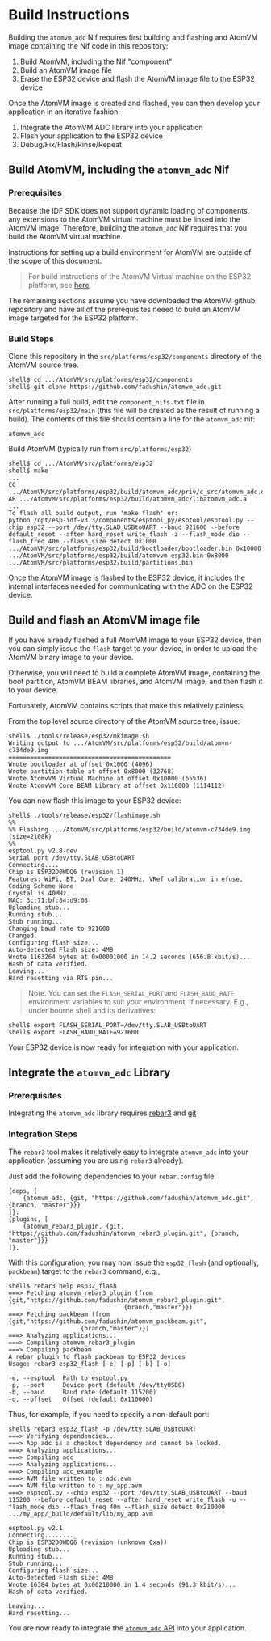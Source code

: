 # Build Instructions

Building the `atomvm_adc` Nif requires first building and flashing and AtomVM image containing the Nif code in this repository:

1. Build AtomVM, including the Nif "component"
1. Build an AtomVM image file
1. Erase the ESP32 device and flash the AtomVM image file to the ESP32 device

Once the AtomVM image is created and flashed, you can then develop your application in an iterative fashion:

1. Integrate the AtomVM ADC library into your application
1. Flash your application to the ESP32 device
1. Debug/Fix/Flash/Rinse/Repeat


## Build AtomVM, including the `atomvm_adc` Nif

### Prerequisites

Because the IDF SDK does not support dynamic loading of components, any extensions to the AtomVM virtual machine must be linked into the AtomVM image.  Therefore, building the `atomvm_adc` Nif requires that you build the AtomVM virtual machine.

Instructions for setting up a build environment for AtomVM are outside of the scope of this document.

> For build instructions of the AtomVM Virtual machine on the ESP32 platform, see [here](https://github.com/bettio/AtomVM/blob/master/README.ESP32.Md#building-atomvm-for-esp32).

The remaining sections assume you have downloaded the AtomVM github repository and have all of the prerequisites neeed to build an AtomVM image targeted for the ESP32 platform.

### Build Steps

Clone this repository in the `src/platforms/esp32/components` directory of the AtomVM source tree.

    shell$ cd .../AtomVM/src/platforms/esp32/components
    shell$ git clone https://github.com/fadushin/atomvm_adc.git

After running a full build, edit the `component_nifs.txt` file in `src/platforms/esp32/main` (this file will be created as the result of running a build).  The contents of this file should contain a line for the `atomvm_adc` nif:

    atomvm_adc

Build AtomVM (typically run from `src/platforms/esp32`)

    shell$ cd .../AtomVM/src/platforms/esp32
    shell$ make
    ...
    CC .../AtomVM/src/platforms/esp32/build/atomvm_adc/priv/c_src/atomvm_adc.o
    AR .../AtomVM/src/platforms/esp32/build/atomvm_adc/libatomvm_adc.a
    ...
    To flash all build output, run 'make flash' or:
    python /opt/esp-idf-v3.3/components/esptool_py/esptool/esptool.py --chip esp32 --port /dev/tty.SLAB_USBtoUART --baud 921600 --before default_reset --after hard_reset write_flash -z --flash_mode dio --flash_freq 40m --flash_size detect 0x1000 .../AtomVM/src/platforms/esp32/build/bootloader/bootloader.bin 0x10000 .../AtomVM/src/platforms/esp32/build/atomvvm-esp32.bin 0x8000 .../AtomVM/src/platforms/esp32/build/partitions.bin

Once the AtomVM image is flashed to the ESP32 device, it includes the internal interfaces needed for communicating with the ADC on the ESP32 device.

## Build and flash an AtomVM image file

If you have already flashed a full AtomVM image to your ESP32 device, then you can simply issue the `flash` target to your device, in order to upload the AtomVM binary image to your device.

Otherwise, you will need to build a complete AtomVM image, containing the boot partition, AtomVM BEAM libraries, and AtomVM image, and then flash it to your device.

Fortunately, AtomVM contains scripts that make this relatively painless.

From the top level source directory of the AtomVM source tree, issue:

    shell$ ./tools/release/esp32/mkimage.sh
    Writing output to .../AtomVM/src/platforms/esp32/build/atomvm-c734de9.img
    =============================================
    Wrote bootloader at offset 0x1000 (4096)
    Wrote partition-table at offset 0x8000 (32768)
    Wrote AtomvVM Virtual Machine at offset 0x10000 (65536)
    Wrote AtomvVM Core BEAM Library at offset 0x110000 (1114112)

You can now flash this image to your ESP32 device:

    shell$ ./tools/release/esp32/flashimage.sh
    %%
    %% Flashing .../AtomVM/src/platforms/esp32/build/atomvm-c734de9.img (size=2108k)
    %%
    esptool.py v2.8-dev
    Serial port /dev/tty.SLAB_USBtoUART
    Connecting....
    Chip is ESP32D0WDQ6 (revision 1)
    Features: WiFi, BT, Dual Core, 240MHz, VRef calibration in efuse, Coding Scheme None
    Crystal is 40MHz
    MAC: 3c:71:bf:84:d9:08
    Uploading stub...
    Running stub...
    Stub running...
    Changing baud rate to 921600
    Changed.
    Configuring flash size...
    Auto-detected Flash size: 4MB
    Wrote 1163264 bytes at 0x00001000 in 14.2 seconds (656.8 kbit/s)...
    Hash of data verified.
    Leaving...
    Hard resetting via RTS pin...

> Note.  You can set the `FLASH_SERIAL_PORT` and `FLASH_BAUD_RATE` environment variables to suit your environment, if necessary.  E.g., under bourne shell and its derivatives:

    shell$ export FLASH_SERIAL_PORT=/dev/tty.SLAB_USBtoUART
    shell$ export FLASH_BAUD_RATE=921600

Your ESP32 device is now ready for integration with your application.

## Integrate the `atomvm_adc` Library

### Prerequisites

Integrating the `atomvm_adc` library requires [rebar3](https://www.rebar3.org) and [git](https://git-scm.com)

### Integration Steps

The `rebar3` tool makes it relatively easy to integrate `atomvm_adc` into your application (assuming you are using `rebar3` already).

Just add the following dependencies to your `rebar.config` file:

    {deps, [
        {atomvm_adc, {git, "https://github.com/fadushin/atomvm_adc.git", {branch, "master"}}}
    ]}.
    {plugins, [
        {atomvm_rebar3_plugin, {git, "https://github.com/fadushin/atomvm_rebar3_plugin.git", {branch, "master"}}}
    ]}.

With this configuration, you may now issue the `esp32_flash` (and optionally, `packbeam`) target to the `rebar3` command, e.g.,

    shell$ rebar3 help esp32_flash
    ===> Fetching atomvm_rebar3_plugin (from {git,"https://github.com/fadushin/atomvm_rebar3_plugin.git",
                                    {branch,"master"}})
    ===> Fetching packbeam (from {git,"https://github.com/fadushin/atomvm_packbeam.git",
                        {branch,"master"}})
    ===> Analyzing applications...
    ===> Compiling atomvm_rebar3_plugin
    ===> Compiling packbeam
    A rebar plugin to flash packbeam to ESP32 devices
    Usage: rebar3 esp32_flash [-e] [-p] [-b] [-o]

    -e, --esptool  Path to esptool.py
    -p, --port     Device port (default /dev/ttyUSB0)
    -b, --baud     Baud rate (default 115200)
    -o, --offset   Offset (default 0x110000)

Thus, for example, if you need to specify a non-default port:

    shell$ rebar3 esp32_flash -p /dev/tty.SLAB_USBtoUART
    ===> Verifying dependencies...
    ===> App adc is a checkout dependency and cannot be locked.
    ===> Analyzing applications...
    ===> Compiling adc
    ===> Analyzing applications...
    ===> Compiling adc_example
    ===> AVM file written to : adc.avm
    ===> AVM file written to : my_app.avm
    ===> esptool.py --chip esp32 --port /dev/tty.SLAB_USBtoUART --baud 115200 --before default_reset --after hard_reset write_flash -u --flash_mode dio --flash_freq 40m --flash_size detect 0x210000 .../my_app/_build/default/lib/my_app.avm

    esptool.py v2.1
    Connecting........_
    Chip is ESP32D0WDQ6 (revision (unknown 0xa))
    Uploading stub...
    Running stub...
    Stub running...
    Configuring flash size...
    Auto-detected Flash size: 4MB
    Wrote 16384 bytes at 0x00210000 in 1.4 seconds (91.3 kbit/s)...
    Hash of data verified.

    Leaving...
    Hard resetting...

You are now ready to integrate the [`atomvm_adc` API](api.md) into your application.
